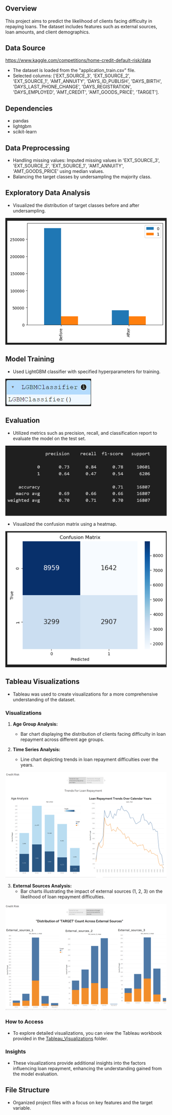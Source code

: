 # 

## Overview
This project aims to predict the likelihood of clients facing difficulty in repaying loans. The dataset includes features such as external sources, loan amounts, and client demographics.


## Data Source

https://www.kaggle.com/competitions/home-credit-default-risk/data

- The dataset is loaded from the "application_train.csv" file.
- Selected columns: ['EXT_SOURCE_3', 'EXT_SOURCE_2', 'EXT_SOURCE_1', 'AMT_ANNUITY', 'DAYS_ID_PUBLISH', 'DAYS_BIRTH', 'DAYS_LAST_PHONE_CHANGE', 'DAYS_REGISTRATION', 'DAYS_EMPLOYED', 'AMT_CREDIT', 'AMT_GOODS_PRICE', 'TARGET'].


## Dependencies
- pandas
- lightgbm
- scikit-learn


## Data Preprocessing
- Handling missing values: Imputed missing values in 'EXT_SOURCE_3', 'EXT_SOURCE_2', 'EXT_SOURCE_1', 'AMT_ANNUITY', 'AMT_GOODS_PRICE' using median values.
- Balancing the target classes by undersampling the majority class.

## Exploratory Data Analysis
- Visualized the distribution of target classes before and after undersampling.

![alt text](Images/Undersampling.png)

## Model Training
- Used LightGBM classifier with specified hyperparameters for training.

![alt text](Images/Lightgbm.png)

## Evaluation
- Utilized metrics such as precision, recall, and classification report to evaluate the model on the test set.

![alt text](Images/classification_report.png)

- Visualized the confusion matrix using a heatmap.

![alt text](Images/confusion_matrix.png)

## Tableau Visualizations


- Tableau was used to create visualizations for a more comprehensive understanding of the dataset.

### Visualizations
1. **Age Group Analysis:**
   - Bar chart displaying the distribution of clients facing difficulty in loan repayment across different age groups.

2. **Time Series Analysis:**
   - Line chart depicting trends in loan repayment difficulties over the years.

![alt text](Images/Tableau_trends_analysis.png)


3. **External Sources Analysis:**
   - Bar charts illustrating the impact of external sources (1, 2, 3) on the likelihood of loan repayment difficulties.
   
![alt text](Images/Tableau_External_sources.png)



### How to Access
- To explore detailed visualizations, you can view the Tableau workbook provided in the [Tableau_Visualizations](Tableau_Visualizations) folder.

### Insights
- These visualizations provide additional insights into the factors influencing loan repayment, enhancing the understanding gained from the model evaluation.

## File Structure
- Organized project files with a focus on key features and the target variable.

